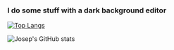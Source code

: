 ### I do some stuff with a dark background editor


[![Top Langs](https://github-readme-stats.vercel.app/api/top-langs/?username=josepdecid&layout=compact&hide=Jupyter%20Notebook&langs_count=10&theme=dracula)](https://github.com/jdecid/github-readme-stats)

![Josep's GitHub stats](https://github-readme-stats.vercel.app/api?username=josepdecid&show_icons=true&theme=dracula)

<!--
Here are some ideas to get you started:

- 🔭 I’m currently working on ...
- 🌱 I’m currently learning ...
- 👯 I’m looking to collaborate on ...
- 🤔 I’m looking for help with ...
- 💬 Ask me about ...
- 📫 How to reach me: ...
- 😄 Pronouns: ...
- ⚡ Fun fact: ...
-->
